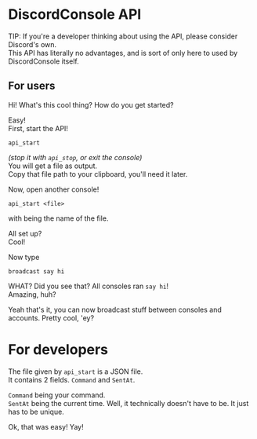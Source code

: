 # DiscordConsole API

TIP: If you're a developer thinking about using the API, please consider Discord's own.  
This API has literally no advantages, and is sort of only here to used by DiscordConsole itself.

## For users

Hi! What's this cool thing? How do you get started?

Easy!  
First, start the API!
```
api_start
```
*(stop it with `api_stop`, or exit the console)*  
You will get a file as output.  
Copy that file path to your clipboard, you'll need it later.

Now, open another console!
```
api_start <file>
```
with *<file>* being the name of the file.

All set up?  
Cool!

Now type
```
broadcast say hi
```

WHAT? Did you see that? All consoles ran `say hi`!  
Amazing, huh?

Yeah that's it, you can now broadcast stuff between consoles and accounts. Pretty cool, 'ey?

# For developers

The file given by `api_start` is a JSON file.  
It contains 2 fields. `Command` and `SentAt`.

`Command` being your command.  
`SentAt` being the current time. Well, it technically doesn't have to be. It just has to be unique.

Ok, that was easy! Yay!

